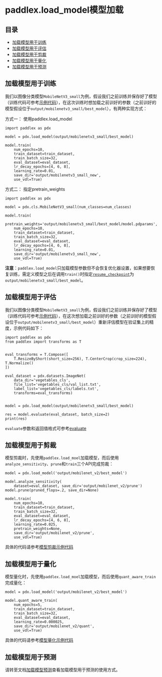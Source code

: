 # paddlex.load_model模型加载

## 目录

* [加载模型用于训练](#1)
* [加载模型用于评估](#2)
* [加载模型用于剪裁](#3)
* [加载模型用于量化](#4)
* [加载模型用于预测](#5)

## <h2 id="1">加载模型用于训练</h2>

我们以图像分类模型`MobileNetV3_small`为例，假设我们之前训练并保存好了模型（训练代码可参考[示例代码](../../../tutorials/train/image_classification/mobilenetv3_small.py)），在这次训练时想加载之前训好的参数（之前训好的模型假设位于`output/mobilenetv3_small/best_model`），有两种实现方式：

方式一： 使用paddlex.load_model

```
import paddlex as pdx

model = pdx.load_model(output/mobilenetv3_small/best_model)

model.train(
    num_epochs=10,
    train_dataset=train_dataset,
    train_batch_size=32,
    eval_dataset=eval_dataset,
    lr_decay_epochs=[4, 6, 8],
    learning_rate=0.01,
    save_dir='output/mobilenetv3_small_new',
    use_vdl=True)
```

方式二： 指定pretrain_weights

```
import paddlex as pdx

model = pdx.cls.MobileNetV3_small(num_classes=num_classes)

model.train(
    pretrain_weights='output/mobilenetv3_small/best_model/model.pdparams',
    num_epochs=10,
    train_dataset=train_dataset,
    train_batch_size=32,
    eval_dataset=eval_dataset,
    lr_decay_epochs=[4, 6, 8],
    learning_rate=0.01,
    save_dir='output/mobilenetv3_small_new',
    use_vdl=True)
```

**注意**：`paddlex.load_model`只加载模型参数但不会恢复优化器设置，如果想要恢复训练，需定义模型之后在调用`train()`时指定[`resume_checkpoint`](./classification.md#train)为`output/mobilenetv3_small/best_model`。

## <h2 id="2">加载模型用于评估</h2>

我们以图像分类模型`MobileNetV3_small`为例，假设我们之前训练并保存好了模型（训练代码可参考[示例代码](../../../tutorials/train/image_classification/mobilenetv3_small.py)），在这次想加载之前训好的参数（之前训好的模型假设位于`output/mobilenetv3_small/best_model`）重新评估模型在验证集上的精度，示例代码如下：

```
import paddlex as pdx
from paddlex import transforms as T


eval_transforms = T.Compose([
    T.ResizeByShort(short_size=256), T.CenterCrop(crop_size=224), T.Normalize()
])

eval_dataset = pdx.datasets.ImageNet(
    data_dir='vegetables_cls',
    file_list='vegetables_cls/val_list.txt',
    label_list='vegetables_cls/labels.txt',
    transforms=eval_transforms)


model = pdx.load_model(output/mobilenetv3_small/best_model)

res = model.evaluate(eval_dataset, batch_size=2)
print(res)
```

`evaluate`参数和返回值格式可参考[evaluate](./classification.md#evaluate)

## <h2 id="3">加载模型用于剪裁</h2>

模型剪裁时，先使用`paddlex.load_moel`加载模型，而后使用`analyze_sensitivity`、`prune`和`train`三个API完成剪裁：
```
model = pdx.load_model('output/mobilenet_v2/best_model')

model.analyze_sensitivity(
    dataset=eval_dataset, save_dir='output/mobilenet_v2/prune')
model.prune(pruned_flops=.2, save_dir=None)

model.train(
    num_epochs=10,
    train_dataset=train_dataset,
    train_batch_size=32,
    eval_dataset=eval_dataset,
    lr_decay_epochs=[4, 6, 8],
    learning_rate=0.025,
    pretrain_weights=None,
    save_dir='output/mobilenet_v2/prune',
    use_vdl=True)

```
具体的代码请参考[模型剪裁示例代码](../../../tutorials/slim/prune/image_classification/)

## <h2 id="4">加载模型用于量化</h2>

模型量化时，先使用`paddlex.load_moel`加载模型，而后使用`quant_aware_train`完成量化：

```
model = pdx.load_model('output/mobilenet_v2/best_model')

model.quant_aware_train(
    num_epochs=5,
    train_dataset=train_dataset,
    train_batch_size=32,
    eval_dataset=eval_dataset,
    learning_rate=0.000025,
    save_dir='output/mobilenet_v2/quant',
    use_vdl=True)
```

具体的代码请参考[模型量化示例代码](../../../tutorials/slim/quantize/)

## <h2 id="5">加载模型用于预测</h2>

请转至文档[加载模型预测](../prediction.md)查看加载模型用于预测的使用方式。
